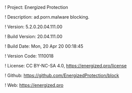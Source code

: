 ! Project: Energized Protection

! Description: ad.porn.malware blocking.

! Version: 5.2.0.20.04.111.00

! Build Version: 20.04.111.00

! Build Date: Mon, 20 Apr 20 00:18:45

! Version Code: 1110018

! License: CC BY-NC-SA 4.0, https://energized.pro/license

! Github: https://github.com/EnergizedProtection/block

! Web: https://energized.pro

